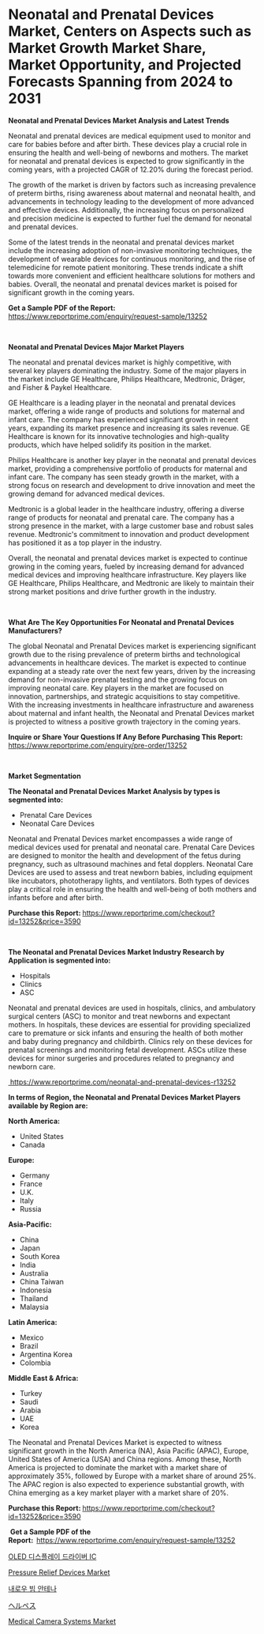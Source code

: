 <p><h1>Neonatal and Prenatal Devices Market, Centers on Aspects such as Market Growth Market Share, Market Opportunity, and Projected Forecasts Spanning from 2024 to 2031</h1></p><p><strong>Neonatal and Prenatal Devices Market Analysis and Latest Trends</strong></p>
<p><p>Neonatal and prenatal devices are medical equipment used to monitor and care for babies before and after birth. These devices play a crucial role in ensuring the health and well-being of newborns and mothers. The market for neonatal and prenatal devices is expected to grow significantly in the coming years, with a projected CAGR of 12.20% during the forecast period. </p><p>The growth of the market is driven by factors such as increasing prevalence of preterm births, rising awareness about maternal and neonatal health, and advancements in technology leading to the development of more advanced and effective devices. Additionally, the increasing focus on personalized and precision medicine is expected to further fuel the demand for neonatal and prenatal devices.</p><p>Some of the latest trends in the neonatal and prenatal devices market include the increasing adoption of non-invasive monitoring techniques, the development of wearable devices for continuous monitoring, and the rise of telemedicine for remote patient monitoring. These trends indicate a shift towards more convenient and efficient healthcare solutions for mothers and babies. Overall, the neonatal and prenatal devices market is poised for significant growth in the coming years.</p></p>
<p><strong>Get a Sample PDF of the Report:&nbsp;</strong> <a href="https://www.reportprime.com/enquiry/request-sample/13252">https://www.reportprime.com/enquiry/request-sample/13252</a></p>
<p>&nbsp;</p>
<p><strong>Neonatal and Prenatal Devices Major Market Players</strong></p>
<p><p>The neonatal and prenatal devices market is highly competitive, with several key players dominating the industry. Some of the major players in the market include GE Healthcare, Philips Healthcare, Medtronic, Dräger, and Fisher & Paykel Healthcare.</p><p>GE Healthcare is a leading player in the neonatal and prenatal devices market, offering a wide range of products and solutions for maternal and infant care. The company has experienced significant growth in recent years, expanding its market presence and increasing its sales revenue. GE Healthcare is known for its innovative technologies and high-quality products, which have helped solidify its position in the market.</p><p>Philips Healthcare is another key player in the neonatal and prenatal devices market, providing a comprehensive portfolio of products for maternal and infant care. The company has seen steady growth in the market, with a strong focus on research and development to drive innovation and meet the growing demand for advanced medical devices.</p><p>Medtronic is a global leader in the healthcare industry, offering a diverse range of products for neonatal and prenatal care. The company has a strong presence in the market, with a large customer base and robust sales revenue. Medtronic's commitment to innovation and product development has positioned it as a top player in the industry.</p><p>Overall, the neonatal and prenatal devices market is expected to continue growing in the coming years, fueled by increasing demand for advanced medical devices and improving healthcare infrastructure. Key players like GE Healthcare, Philips Healthcare, and Medtronic are likely to maintain their strong market positions and drive further growth in the industry.</p></p>
<p>&nbsp;</p>
<p><strong>What Are The Key Opportunities For Neonatal and Prenatal Devices Manufacturers?</strong></p>
<p><p>The global Neonatal and Prenatal Devices market is experiencing significant growth due to the rising prevalence of preterm births and technological advancements in healthcare devices. The market is expected to continue expanding at a steady rate over the next few years, driven by the increasing demand for non-invasive prenatal testing and the growing focus on improving neonatal care. Key players in the market are focused on innovation, partnerships, and strategic acquisitions to stay competitive. With the increasing investments in healthcare infrastructure and awareness about maternal and infant health, the Neonatal and Prenatal Devices market is projected to witness a positive growth trajectory in the coming years.</p></p>
<p><strong>Inquire or Share Your Questions If Any Before Purchasing This Report:</strong> <a href="https://www.reportprime.com/enquiry/pre-order/13252">https://www.reportprime.com/enquiry/pre-order/13252</a></p>
<p>&nbsp;</p>
<p><strong>Market Segmentation</strong></p>
<p><strong>The Neonatal and Prenatal Devices Market Analysis by types is segmented into:</strong></p>
<p><ul><li>Prenatal Care Devices</li><li>Neonatal Care Devices</li></ul></p>
<p><p>Neonatal and Prenatal Devices market encompasses a wide range of medical devices used for prenatal and neonatal care. Prenatal Care Devices are designed to monitor the health and development of the fetus during pregnancy, such as ultrasound machines and fetal dopplers. Neonatal Care Devices are used to assess and treat newborn babies, including equipment like incubators, phototherapy lights, and ventilators. Both types of devices play a critical role in ensuring the health and well-being of both mothers and infants before and after birth.</p></p>
<p><strong>Purchase this Report:&nbsp;</strong><a href="https://www.reportprime.com/checkout?id=13252&price=3590">https://www.reportprime.com/checkout?id=13252&price=3590</a></p>
<p>&nbsp;</p>
<p><strong>The Neonatal and Prenatal Devices Market Industry Research by Application is segmented into:</strong></p>
<p><ul><li>Hospitals</li><li>Clinics</li><li>ASC</li></ul></p>
<p><p>Neonatal and prenatal devices are used in hospitals, clinics, and ambulatory surgical centers (ASC) to monitor and treat newborns and expectant mothers. In hospitals, these devices are essential for providing specialized care to premature or sick infants and ensuring the health of both mother and baby during pregnancy and childbirth. Clinics rely on these devices for prenatal screenings and monitoring fetal development. ASCs utilize these devices for minor surgeries and procedures related to pregnancy and newborn care.</p></p>
<p><a href="https://www.reportprime.com/neonatal-and-prenatal-devices-r13252">&nbsp;https://www.reportprime.com/neonatal-and-prenatal-devices-r13252</a></p>
<p><strong>In terms of Region, the Neonatal and Prenatal Devices Market Players available by Region are:</strong></p>
<p>
    <p> <strong> North America: </strong>
        <ul>
            <li>United States</li>
            <li>Canada</li>
        </ul>
        </p> 
    <p> <strong> Europe: </strong>
        <ul>
            <li>Germany</li>
            <li>France</li>
            <li>U.K.</li>
            <li>Italy</li>
            <li>Russia</li>
        </ul>
        </p> 
    <p> <strong> Asia-Pacific: </strong>
        <ul>
            <li>China</li>
            <li>Japan</li>
            <li>South Korea</li>
            <li>India</li>
            <li>Australia</li>
            <li>China Taiwan</li>
            <li>Indonesia</li>
            <li>Thailand</li>
            <li>Malaysia</li>
        </ul>
        </p> 
    <p> <strong> Latin America: </strong>
        <ul>
            <li>Mexico</li>
            <li>Brazil</li>
            <li>Argentina Korea</li>
            <li>Colombia</li>
        </ul>
        </p> 
    <p> <strong> Middle East & Africa: </strong>
        <ul>
            <li>Turkey</li>
            <li>Saudi</li>
            <li>Arabia</li>
            <li>UAE</li>
            <li>Korea</li>
        </ul>
    </p>
    </p>
<p><p>The Neonatal and Prenatal Devices Market is expected to witness significant growth in the North America (NA), Asia Pacific (APAC), Europe, United States of America (USA) and China regions. Among these, North America is projected to dominate the market with a market share of approximately 35%, followed by Europe with a market share of around 25%. The APAC region is also expected to experience substantial growth, with China emerging as a key market player with a market share of 20%.</p></p>
<p><strong>Purchase this Report: </strong><a href="https://www.reportprime.com/checkout?id=13252&price=3590">https://www.reportprime.com/checkout?id=13252&price=3590</a></p>
<p>&nbsp;<strong>Get a Sample PDF of the Report:&nbsp;&nbsp;</strong><a href="https://www.reportprime.com/enquiry/request-sample/13252">https://www.reportprime.com/enquiry/request-sample/13252</a></p>
<p><strong></strong></p>
<p><p><a href="https://github.com/amuji413411/Market-Research-Report-List-1/blob/main/695373278172.md">OLED 디스플레이 드라이버 IC</a></p><p><a href="https://github.com/mooaaztarek/Market-Research-Report-List-1/blob/main/pressure-relief-devices-market.md">Pressure Relief Devices Market</a></p><p><a href="https://github.com/risastia4/Market-Research-Report-List-1/blob/main/905298478173.md">내로우 빔 안테나</a></p><p><a href="https://github.com/JessKilback/Market-Research-Report-List-1/blob/main/188789761057.md">ヘルペス</a></p><p><a href="https://github.com/zmnbyevx75/Market-Research-Report-List-1/blob/main/medical-camera-systems-market.md">Medical Camera Systems Market</a></p></p>